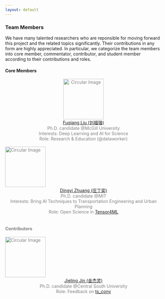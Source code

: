 ```yaml
---
layout: default
---
```


### Team Members

We have many talented researchers who are reponsible for moving forward this project and the related topics significantly. Their contributions in any form are highly appreciated. In particular, we categorize the team members into core member, commentator, contributor, and student member according to their contributions and roles.

#### Core Members

<div align="center">

<font color = gray>

  <div class="image-container">
    <img align="middle" src="https://spatiotemporal-data.github.io/images/fuqiang_liu.jpg" width="130" alt="Circular Image"/>
  </div>
  <div align = "center">
    <a href="https://openreview.net/profile?id=~Fuqiang_Liu2">Fuqiang Liu (刘福强)</a>
  </div>
  <div align = "center">
    Ph.D. candidate @McGill University
  </div>
  <div align = "center">
    Interests: Deep Learning and AI for Science
  </div>
  <div align = "center">
    Role: Research & Education (@dataworker)
  </div>
</div>

<br>

<font color = gray>

  <div class="image-container">
    <img align="middle" src="https://spatiotemporal-data.github.io/images/DingyiZhuang.jpg" width="130" alt="Circular Image"/>
  </div>
  <div align = "center">
    <a href="https://zhuangdingyi.github.io/">Dingyi Zhuang (庄丁奕)</a>
  </div>
  <div align = "center">
    Ph.D. candidate @MIT
  </div>
  <div align = "center">
    Interests: Bring AI Techniques to Transportation Engineering and Urban Planning
  </div>
  <div align = "center">
    Role: Open Science in <a href="https://sites.mit.edu/tensor4ml/">Tensor4ML</a>
  </div>
</div>

<br>

#### Contributors

<font color = gray>

  <div class="image-container">
    <img align="middle" src="https://spatiotemporal-data.github.io/images/jieling.jpg" width="130" alt="Circular Image"/>
  </div>
  <div align = "center">
    <a href="https://jieling-jin.github.io/">Jieling Jin (金杰灵)</a>
  </div>
  <div align = "center">
    Ph.D. candidate @Central South University
  </div>
  <div align = "center">
    Role: Feedback on <a href="https://spatiotemporal-data.github.io/posts/ts_conv/">ts_conv</a>
  </div>
</div>

<br>

<br>
<br>
